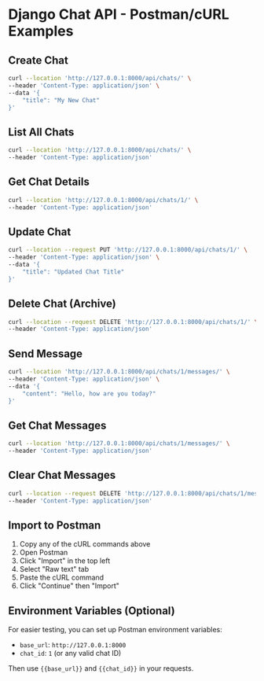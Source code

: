 # Django Chat API - Postman/cURL Examples

## Create Chat

```bash
curl --location 'http://127.0.0.1:8000/api/chats/' \
--header 'Content-Type: application/json' \
--data '{
    "title": "My New Chat"
}'
```

## List All Chats

```bash
curl --location 'http://127.0.0.1:8000/api/chats/' \
--header 'Content-Type: application/json'
```

## Get Chat Details

```bash
curl --location 'http://127.0.0.1:8000/api/chats/1/' \
--header 'Content-Type: application/json'
```

## Update Chat

```bash
curl --location --request PUT 'http://127.0.0.1:8000/api/chats/1/' \
--header 'Content-Type: application/json' \
--data '{
    "title": "Updated Chat Title"
}'
```

## Delete Chat (Archive)

```bash
curl --location --request DELETE 'http://127.0.0.1:8000/api/chats/1/' \
--header 'Content-Type: application/json'
```

## Send Message

```bash
curl --location 'http://127.0.0.1:8000/api/chats/1/messages/' \
--header 'Content-Type: application/json' \
--data '{
    "content": "Hello, how are you today?"
}'
```

## Get Chat Messages

```bash
curl --location 'http://127.0.0.1:8000/api/chats/1/messages/' \
--header 'Content-Type: application/json'
```

## Clear Chat Messages

```bash
curl --location --request DELETE 'http://127.0.0.1:8000/api/chats/1/messages/' \
--header 'Content-Type: application/json'
```

## Import to Postman

1. Copy any of the cURL commands above
2. Open Postman
3. Click "Import" in the top left
4. Select "Raw text" tab
5. Paste the cURL command
6. Click "Continue" then "Import"

## Environment Variables (Optional)

For easier testing, you can set up Postman environment variables:

- `base_url`: `http://127.0.0.1:8000`
- `chat_id`: `1` (or any valid chat ID)

Then use `{{base_url}}` and `{{chat_id}}` in your requests.
